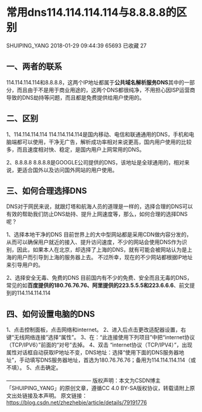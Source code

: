 # 常用dns114.114.114.114与8.8.8.8的区别

SHUIPING_YANG 2018-01-29 09:44:39  65693  已收藏 27


## 一、两者的联系

114.114.114.114和8.8.8.8，这两个IP地址都属于**公共域名解析服务DNS**其中的一部分，而且由于不是用于商业用途的，这两个DNS都很纯净，不用担心因ISP运营商导致的DNS劫持等问题，而且都是免费提供给用户使用的。

## 二、区别

1、114.114.114.114
114.114.114.114是国内移动、电信和联通通用的DNS，手机和电脑端都可以使用，干净无广告，解析成功率相对来说更高，国内用户使用的比较多，而且速度相对快、稳定，是国内用户上网常用的DNS。

2、8.8.8.8
8.8.8.8是GOOGLE公司提供的DNS，该地址是全球通用的，相对来说，更适合国外以及访问国外网站的用户使用。

## 三、如何合理选择DNS

DNS对于网民来说，就跟灯塔和航海人员的道理是一样的，选择合理的DNS可以有效的帮助我们防止DNS劫持、提升上网速度等，那么，如何合理的选择DNS呢？

1、选择本地干净的DNS
目前世界上的大中型网站都是采用CDN做内容分发的，从而可以确保用户就近的接入、提升访问速度，不少的网站会使用DNS作为识别，因此，如果本人在北京，却选择了上海的DNS，就有可能会被网站认为是上海的用户而引导到上海的服务器上去。
不过所幸，现在的不少网站都根据IP地址来引导用户的。

2、选择安全无毒、免费的DNS
目前国内有不少的免费、安全而且无毒的DNS，常见的如**百度提供的180.76.76.76、阿里提供的223.5.5.5和223.6.6.6**、前文提到的114.114.114.114

## 四、如何设置电脑的DNS

1、点击控制面板，点击网络和internet。
2、进入后点击更改适配器设置，右键“无线网络连接”选择“属性”。
3、在：“此连接使用下列项目”中把“internet协议（TCP/IPV6）”前面的“对号”去掉。
4、双击 “internet协议（TCP/IPV4）”，出现属性对话框自动获取IP地址不变，DNS地址：选择“使用下面的DNS服务器地址”，手动填写DNS服务器地址，首选为180.76.76.76；备用为114.114.114.114（或不填）。
5、点击确定。

————————————————
版权声明：本文为CSDN博主「SHUIPING_YANG」的原创文章，遵循CC 4.0 BY-SA版权协议，转载请附上原文出处链接及本声明。
原文链接：https://blog.csdn.net/zhezhebie/article/details/79191776